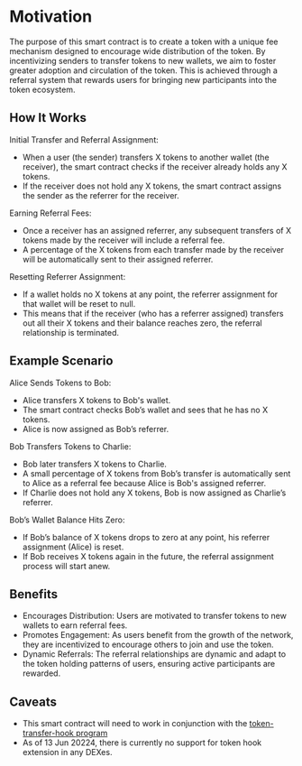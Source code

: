# Motivation

The purpose of this smart contract is to create a token with a unique fee mechanism designed to encourage wide distribution of the token. By incentivizing senders to transfer tokens to new wallets, we aim to foster greater adoption and circulation of the token. This is achieved through a referral system that rewards users for bringing new participants into the token ecosystem.

## How It Works
Initial Transfer and Referral Assignment:

- When a user (the sender) transfers X tokens to another wallet (the receiver), the smart contract checks if the receiver already holds any X tokens.
- If the receiver does not hold any X tokens, the smart contract assigns the sender as the referrer for the receiver.
  
Earning Referral Fees:

- Once a receiver has an assigned referrer, any subsequent transfers of X tokens made by the receiver will include a referral fee.
- A percentage of the X tokens from each transfer made by the receiver will be automatically sent to their assigned referrer.
  
Resetting Referrer Assignment:

- If a wallet holds no X tokens at any point, the referrer assignment for that wallet will be reset to null.
- This means that if the receiver (who has a referrer assigned) transfers out all their X tokens and their balance reaches zero, the referral relationship is terminated.

## Example Scenario

Alice Sends Tokens to Bob:

- Alice transfers X tokens to Bob's wallet.
- The smart contract checks Bob’s wallet and sees that he has no X tokens.
- Alice is now assigned as Bob’s referrer.

Bob Transfers Tokens to Charlie:

- Bob later transfers X tokens to Charlie.
- A small percentage of X tokens from Bob’s transfer is automatically sent to Alice as a referral fee because Alice is Bob's assigned referrer.
- If Charlie does not hold any X tokens, Bob is now assigned as Charlie’s referrer.

Bob’s Wallet Balance Hits Zero:

- If Bob’s balance of X tokens drops to zero at any point, his referrer assignment (Alice) is reset.
- If Bob receives X tokens again in the future, the referral assignment process will start anew.

## Benefits
- Encourages Distribution: Users are motivated to transfer tokens to new wallets to earn referral fees.
- Promotes Engagement: As users benefit from the growth of the network, they are incentivized to encourage others to join and use the token.
- Dynamic Referrals: The referral relationships are dynamic and adapt to the token holding patterns of users, ensuring active participants are rewarded.

## Caveats
- This smart contract will need to work in conjunction with the [token-transfer-hook program](https://github.com/jychab/token_transfer_hook) 
- As of 13 Jun 20224, there is currently no support for token hook extension in any DEXes.
